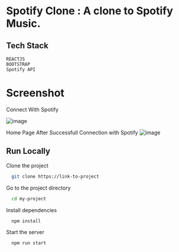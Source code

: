 # Spotify Clone : A clone to Spotify Music.

## Tech Stack
```
REACTJS
BOOTSTRAP
Spotify API
```


# Screenshot
Connect With Spotify

![image](https://github.com/MohitGarg1234/spotify-clone-ReactJs/assets/92513931/5c2628ee-bdbe-40f3-a7ee-5f732a0f92b9)

Home Page After Successfull Connection with Spotify
![image](https://github.com/MohitGarg1234/spotify-clone-ReactJs/assets/92513931/b4423dff-3246-4011-8118-0ada64e1d292)



## Run Locally
Clone the project
```bash
  git clone https://link-to-project
```


Go to the project directory
```bash
  cd my-project
```
Install dependencies
```bash
  npm install
```
Start the server

```bash
  npm run start
```
